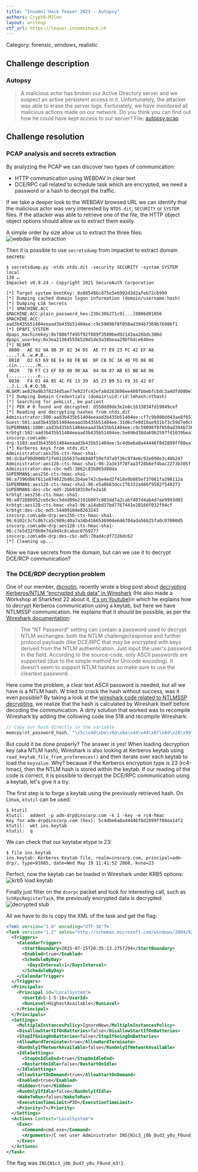 ```yaml
---
title: "Insomni'Hack Teaser 2023 - Autopsy"
authors: Crypt0-M3lon
layout: writeup
ctf_url: https://teaser.insomnihack.ch
---
```

Category: forensic, windows, realistic

## Challenge description

### Autopsy

> A malicious actor has broken our Active Directory server and we suspect an active persistent access in it. Unfortunately, the attacker was able to erase the server logs. Fortunately, we have monitored all malicious actions made on our network. Do you think you can find out how he could have kept access to our server?
> File: [autopsy.pcap](/assets/autopsy-ab20b6bccf3bb8afc0149c47280e84cf948bef9bb56843cd0d72ce38046c9c8e.pcap)


## Challenge resolution

### PCAP analysis and secrets extraction

By analyzing the PCAP we can discover two types of communication:
* HTTP communication using WEBDAV in clear text
* DCE/RPC call related to schedule task which are encrypted, we need a password or a hash to decrypt the traffic.

If we take a deeper look to the WEBDAV browsed URL we can identify that the malicious actor was very interested by `NTDS.dit`, `SECURITY` or `SYSTEM` files. If the attacker was able to retrieve one of the file, the HTTP object object options should allow us to extract them easily.

A simple order by size allow us to extract the three files:
![webdav file extraction](/assets/ins_teaser23-autopsy-webdav-files.png)

Then it is possible to use `secretsdump` from impacket to extract domain secrets:
```
$ secretsdump.py -ntds ntds.dit -security SECURITY -system SYSTEM local                                                                                                                                                                                                          130 ↵
Impacket v0.9.24 - Copyright 2021 SecureAuth Corporation

[*] Target system bootKey: 0x805486c875e5e6992d3d2afeb72c6999
[*] Dumping cached domain logon information (domain/username:hash)
[*] Dumping LSA Secrets
[*] $MACHINE.ACC 
$MACHINE.ACC:plain_password_hex:230c30b271c9[...]8806d91056
$MACHINE.ACC: aad3b435b51404eeaad3b435b51404ee:c9c59098f8f050ad394b7369b76986f1
[*] DPAPI_SYSTEM 
dpapi_machinekey:0xf886ff495f92f889f3580bed92143aa26bdc300d
dpapi_userkey:0x3ea213645556520d1de3a38beaa29bf6dce646ee
[*] NL$KM 
 0000   AE 82 9A 9B 3F 82 34 D5  AE 77 E9 23 FC 42 EF A8   ....?.4..w.#.B..
 0010   D2 63 69 6E E4 08 FB BE  BF CB DC 3A 4D FD 08 0E   .cin.......:M...
 0020   7B F7 C3 EF E0 00 90 AA  04 9A 87 AB 65 BB A8 06   {...........e...
 0030   F4 01 4A 85 4C FE 13 39  A5 23 B9 51 F8 35 42 07   ..J.L..9.#.Q.5B.
NL$KM:ae829a9b3f8234d5ae77e923fc42efa8d263696ee408fbbebfcbdc3a4dfd080e7bf7c3efe00090aa049a87ab65bba806f4014a854cfe1339a523b951f8354207
[*] Dumping Domain Credentials (domain\uid:rid:lmhash:nthash)
[*] Searching for pekList, be patient
[*] PEK # 0 found and decrypted: d550dd0de3e2e8c1633034fd19049cef
[*] Reading and decrypting hashes from ntds.dit 
Administrator:500:aad3b435b51404eeaad3b435b51404ee:cf7c9b980dd43ae8f651d02fe20ac915:::
Guest:501:aad3b435b51404eeaad3b435b51404ee:31d6cfe0d16ae931b73c59d7e0c089c0:::
SUPERMAN$:1000:aad3b435b51404eeaad3b435b51404ee:c9c59098f8f050ad394b7369b76986f1:::
krbtgt:502:aad3b435b51404eeaad3b435b51404ee:5e696d38da69b2597fd1039bea113486:::
inscorp.com\adm-drp:1103:aad3b435b51404eeaad3b435b51404ee:5c4dbe6a8a44446f8d2899ff08ea14f2:::
[*] Kerberos keys from ntds.dit 
Administrator:aes256-cts-hmac-sha1-96:dc8af90d000bf2fe011b5637e46840f59efd7a9f36c974e6c92e098e3c40b247
Administrator:aes128-cts-hmac-sha1-96:2a3e3f78faa3f28b6ef4bac2273b305f
Administrator:des-cbc-md5:3862c83b865d80da
SUPERMAN$:aes256-cts-hmac-sha1-96:a7396d86f611e874622bd6c2b4ae742cbe4ed2f418e9b885ef37061fa398112a
SUPERMAN$:aes128-cts-hmac-sha1-96:e5a8b63dcc276332a466f9502f548273
SUPERMAN$:des-cbc-md5:3bb910319efe2a16
krbtgt:aes256-cts-hmac-sha1-96:e072886952ce6c9cc5ddd09e2191b807c003dd7a2cabf407d4ab4d7ae9993d03
krbtgt:aes128-cts-hmac-sha1-96:a14abd37bd7767441e20166f032f94cf
krbtgt:des-cbc-md5:54409104e0263243
inscorp.com\adm-drp:aes256-cts-hmac-sha1-96:6102c3cfc067ca5c989c40a7a34b4166536904e646704ada56b25fa0c07000d5
inscorp.com\adm-drp:aes128-cts-hmac-sha1-96:c7e5d32f0b9e7da9d4c8cabac07b9277
inscorp.com\adm-drp:des-cbc-md5:70ad4cdf7326dc62
[*] Cleaning up... 
```
Now we have secrets from the domain, but can we use it to decrypt DCE/RCP communication?

### The DCE/RDP decryption problem

One of our member, [@cnotin](https://twitter.com/cnotin/), recently wrote a blog post about [decrypting Kerberos/NTLM “encrypted stub data” in Wireshark](https://medium.com/tenable-techblog/decrypt-encrypted-stub-data-in-wireshark-deb132c076e7) (He also made a Workshop at Sharkfest 22 about it, [it's on Youtube](https://www.youtube.com/watch?v=5O1tKxEa1iY))in which he explains how to decrypt Kerberos communication using a keytab, but here we have NTLMSSP communication. He explains that it should be possible, as per the [Wireshark documentation](https://wiki.wireshark.org/NTLMSSP.md):
> The "NT Password" setting can contain a password used to decrypt NTLM exchanges: both the NTLM challenge/response and further protocol payloads (like DCE/RPC that may be encrypted with keys derived from the NTLM authentication.
> Just input the user's password in the field. According to the source-code, only ASCII passwords are supported (due to the simple method for Unicode encoding). It doesn't seem to support NTLM hashes so make sure to use the cleartext password.

Here come the problem, a clear text ASCII password is needed, but all we have is a NTLM hash. W tried to crack the hash without success, was it even possible? By taking a look at the [wireshark code related to NTLMSSP decrypting](https://gitlab.com/wireshark/wireshark/-/blob/master/epan/dissectors/packet-ntlmssp.c#L512), we realize that the hash is calculated by Wireshark itself before decoding the communication. A dirty solution that worked was to recompile Wireshark by adding the collowing code line 518 and recompile Wireshark:
```c
// Copy our hash directly in the variable
memcpy(nt_password_hash, "\x5c\x4d\xbe\x6a\x8a\x44\x44\x6f\x8d\x28\x99\xff\x08\xea\x14\xf2", NTLMSSP_KEY_LEN);
```

But could it be done properly? The answer is yes! When loading decryption key (aka NTLM hash), Wireshark is also looking at Kerberos keytab using `read_keytab_file_from_preferences()` and then iterate over each keytab to load the `keyvalue`. Why? because if the Kerberos encryption type is 23 (rc4-hmac), then the NTLM hash is stored within the keytab. If our reading of the code is correct, it is possible to decrypt the DCE/RPC communication using a keytab, let's give it a try.

The first step is to forge a keytab using the previously retrieved hash. On Linux, `ktutil` can be used:
```
$ ktutil
ktutil:  addent -p adm-drp@inscorp.com -k 1 -key -e rc4-hmac
Key for adm-drp@inscorp.com (hex): 5c4dbe6a8a44446f8d2899ff08ea14f2
ktutil:  wkt ins.keytab
ktutil:  q
```

We can check that our keytabe etype is 23:
```
$ file ins.keytab 
ins.keytab: Kerberos Keytab file, realm=inscorp.com, principal=adm-drp/, type=91085, date=Wed May 19 11:41:52 2060, kvno=23
```

Perfect, now the keytab can be loaded in Wireshark under KRB5 options:
![krb5 load keytab](/assets/ins_teaser23-autopsy-kerberos-keytab.png)

Finally just filter on the `dcerpc` packet and look for interesting call, such as `SchRpcRegisterTask`, the previously encrypted data is decrypted:
![decrypted stub](/assets/ins_teaser23-autopsy-decrypted-stub.png)

All we have to do is copy the XML of the task and get the flag:
```xml
<?xml version="1.0" encoding="UTF-16"?>
<Task version="1.2" xmlns="http://schemas.microsoft.com/windows/2004/02/mit/task">
  <Triggers>
    <CalendarTrigger>
      <StartBoundary>2015-07-15T20:35:13.2757294</StartBoundary>
      <Enabled>true</Enabled>
      <ScheduleByDay>
        <DaysInterval>1</DaysInterval>
      </ScheduleByDay>
    </CalendarTrigger>
  </Triggers>
  <Principals>
    <Principal id="LocalSystem">
      <UserId>S-1-5-18</UserId>
      <RunLevel>HighestAvailable</RunLevel>
    </Principal>
  </Principals>
  <Settings>
    <MultipleInstancesPolicy>IgnoreNew</MultipleInstancesPolicy>
    <DisallowStartIfOnBatteries>false</DisallowStartIfOnBatteries>
    <StopIfGoingOnBatteries>false</StopIfGoingOnBatteries>
    <AllowHardTerminate>true</AllowHardTerminate>
    <RunOnlyIfNetworkAvailable>false</RunOnlyIfNetworkAvailable>
    <IdleSettings>
      <StopOnIdleEnd>true</StopOnIdleEnd>
      <RestartOnIdle>false</RestartOnIdle>
    </IdleSettings>
    <AllowStartOnDemand>true</AllowStartOnDemand>
    <Enabled>true</Enabled>
    <Hidden>true</Hidden>
    <RunOnlyIfIdle>false</RunOnlyIfIdle>
    <WakeToRun>false</WakeToRun>
    <ExecutionTimeLimit>P3D</ExecutionTimeLimit>
    <Priority>7</Priority>
  </Settings>
  <Actions Context="LocalSystem">
    <Exec>
      <Command>cmd.exe</Command>
      <Arguments>/C net user Administrator INS{N1c3_j0b_Dud3_y0u_F0und_m3!}</Arguments>
    </Exec>
  </Actions>
</Task>   
```

The flag was `INS{N1c3_j0b_Dud3_y0u_F0und_m3!}`.